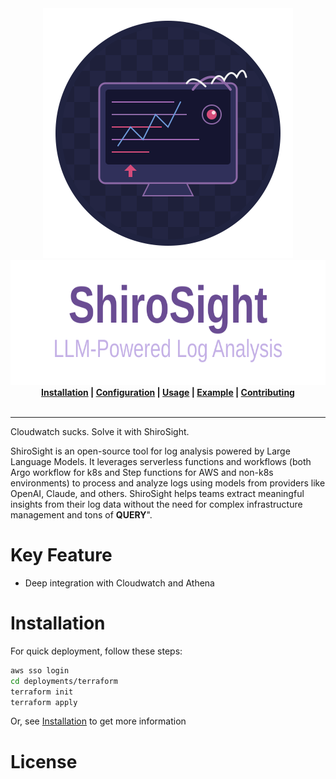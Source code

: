 <div align="center">
  <img src="./static/shirosight-icon.svg" alt="shirosight-logo" width="400" height="400"><br />
  <img src="./static/shirosight-logo.svg" alt="shirosight" width="650" height="200">
</div>
<div align="center">
<b>
<a href="docs/installation.md">Installation</a> | <a href="docs/configuration.md">Configuration</a> | <a href="docs/usage.md">Usage</a> | <a href="docs/examples.md">Example</a> | <a href="docs/contributing.md">Contributing</a>
</b>
</div>
<br>
<hr>

Cloudwatch sucks. Solve it with ShiroSight.

ShiroSight is an open-source tool for log analysis powered by Large Language Models. It leverages serverless functions and workflows (both Argo workflow for k8s and Step functions for AWS and non-k8s environments) to process and analyze logs using models from providers like OpenAI, Claude, and others. ShiroSight helps teams extract meaningful insights from their log data without the need for complex infrastructure management and tons of **QUERY**".

# Key Feature

- Deep integration with Cloudwatch and Athena

# Installation

For quick deployment, follow these steps:

```bash
aws sso login
cd deployments/terraform
terraform init
terraform apply 
```

Or, see [Installation](./docs/installation.md) to get more information

# License

